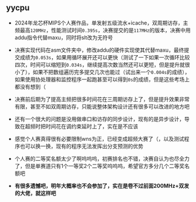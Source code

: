 yycpu
----------------

+ 2024年龙芯杯MIPS个人赛作品，单发射五级流水+icache，双周期访存，主频最高`120MHz`，性能测试时间`0.395s`，决赛提交的是`117MHz`的版本，决赛中用addu指令代替maxu，同时将slt改为无符号

+ 决赛实现代码在asm文件夹中，修改addu的硬件实现使其代替maxu，最终提交成绩为`0.053s`，如果用循环展开还可以更快（测试了一下如果一次循环比较四次，时间可以缩短到`0.034s`，继续提高次数当然还可以更短，但是提升就很小了），如果不把数组遍历完多提交几次也能过（试出来一个`0.004s`的成绩），如果使用协处理器和监控程序一起跑甚至可以得到`0s`的成绩，但是这些考场上都没有想到（

+ 决赛前后期为了提高主频把很多时间花在三周期访存上了，但是提升效果非常有限，甚至不如双周期访存，只能说整体架构设计还有很多可以改进的地方吧

+ 还有一个很大的问题是没用做串口和访存的同步设计，现有的是异步设计，导致在超频时把时间花在调约束延时上了，实在是不应该

+ 感觉个人赛真得很有必要限制wns为正，已经变成超频大赛了（，以及测试程序也可以换一换，现有的程序无法发挥出分支预测的优势

+ 个人赛的二等奖名额太少了啊呜呜呜，初赛排名也不错，决赛自认为也尽全力了，但是单赛道只有1个一等奖2个二等奖呜呜呜，希望官方多分几个二等奖名额吧

+ **有很多遗憾吧，明年大概率也不会参加了，实在是卷不过前面200MHz+双发的大佬，就这样吧**

